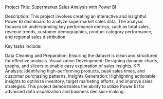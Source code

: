 Project Title: Supermarket Sales Analysis with Power BI

Description:
This project involves creating an interactive and insightful Power BI dashboard to analyze supermarket sales data. The analysis focuses on understanding key performance metrics, such as total sales, revenue trends, customer demographics, product category performance, and regional sales distribution.

Key tasks include:

Data Cleaning and Preparation: Ensuring the dataset is clean and structured for effective analysis.
Visualization Development: Designing dynamic charts, graphs, and slicers to enable easy exploration of sales insights.
KPI Analysis: Identifying high-performing products, peak sales times, and customer purchasing patterns.
Insights Generation: Highlighting actionable insights to optimize inventory, target marketing efforts, and improve sales strategies.
This project demonstrates the ability to utilize Power BI for advanced data visualization and business decision-making.
